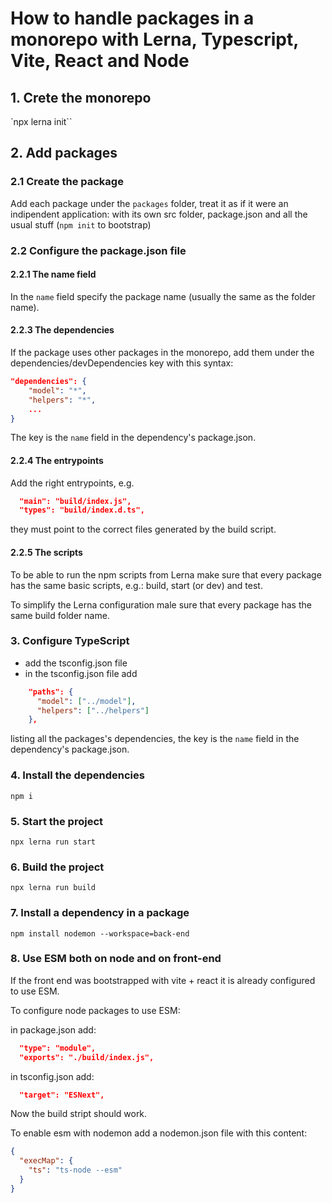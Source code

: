 # How to handle packages in a monorepo with Lerna, Typescript, Vite, React and Node

## 1. Crete the monorepo

`npx lerna init``

## 2. Add packages

### 2.1 Create the package

Add each package under the `packages` folder, treat it as if it were an indipendent application: with its own src folder, package.json and all the usual stuff (`npm init` to bootstrap)

### 2.2 Configure the package.json file

#### 2.2.1 The name field

In the `name` field specify the package name (usually the same as the folder name).

#### 2.2.3 The dependencies

If the package uses other packages in the monorepo, add them under the dependencies/devDependencies key with this syntax:

```json
"dependencies": {
    "model": "*",
    "helpers": "*",
    ...
}
```

The key is the `name` field in the dependency's package.json.

#### 2.2.4 The entrypoints

Add the right entrypoints, e.g.

```json
  "main": "build/index.js",
  "types": "build/index.d.ts",
```

they must point to the correct files generated by the build script.

#### 2.2.5 The scripts

To be able to run the npm scripts from Lerna make sure that every package has the same basic scripts, e.g.: build, start (or dev) and test.

To simplify the Lerna configuration male sure that every package has the same build folder name.

### 3. Configure TypeScript

- add the tsconfig.json file
- in the tsconfig.json file add

```json
    "paths": {
      "model": ["../model"],
      "helpers": ["../helpers"]
    },
```

listing all the packages's dependencies, the key is the `name` field in the dependency's package.json.

### 4. Install the dependencies

`npm i`

### 5. Start the project

`npx lerna run start`

### 6. Build the project

`npx lerna run build`

### 7. Install a dependency in a package

`npm install nodemon --workspace=back-end`

### 8. Use ESM both on node and on front-end

If the front end was bootstrapped with vite + react it is already configured to use ESM.

To configure node packages to use ESM:

in package.json add:

```json
  "type": "module",
  "exports": "./build/index.js",
```

in tsconfig.json add:

```json
  "target": "ESNext",
```

Now the build stript should work.

To enable esm with nodemon add a nodemon.json file with this content:

```json
{
  "execMap": {
    "ts": "ts-node --esm"
  }
}
```
